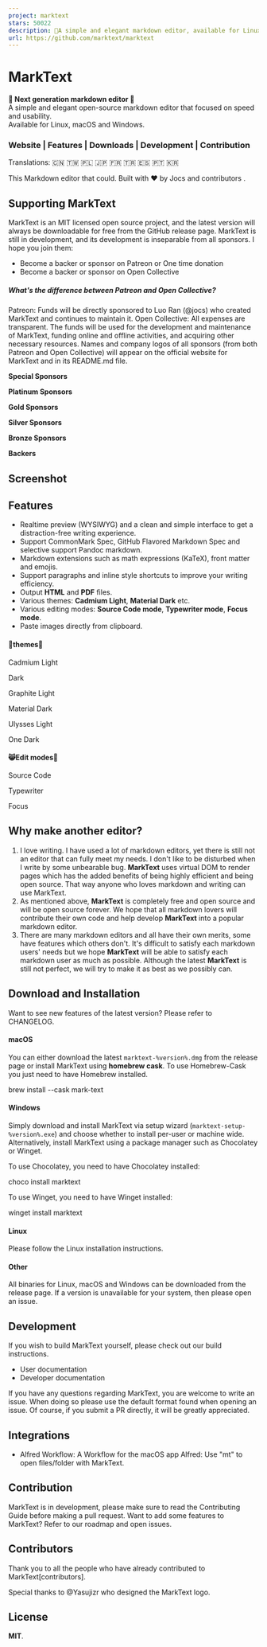```yaml
---
project: marktext
stars: 50022
description: 📝A simple and elegant markdown editor, available for Linux, macOS and Windows.
url: https://github.com/marktext/marktext
---
```


MarkText
========

**🔆 Next generation markdown editor 🌙**  
A simple and elegant open-source markdown editor that focused on speed and usability.  
Available for Linux, macOS and Windows.

  

### Website | Features | Downloads | Development | Contribution

Translations: 🇨🇳 🇹🇼 🇵🇱 🇯🇵 🇫🇷 🇹🇷 🇪🇸 🇵🇹 🇰🇷

This Markdown editor that could. Built with ❤︎ by Jocs and contributors .

  

Supporting MarkText
-------------------

MarkText is an MIT licensed open source project, and the latest version will always be downloadable for free from the GitHub release page. MarkText is still in development, and its development is inseparable from all sponsors. I hope you join them:

-   Become a backer or sponsor on Patreon or One time donation
-   Become a backer or sponsor on Open Collective

##### What's the difference between Patreon and Open Collective?

Patreon: Funds will be directly sponsored to Luo Ran (@jocs) who created MarkText and continues to maintain it. Open Collective: All expenses are transparent. The funds will be used for the development and maintenance of MarkText, funding online and offline activities, and acquiring other necessary resources. Names and company logos of all sponsors (from both Patreon and Open Collective) will appear on the official website for MarkText and in its README.md file.

**Special Sponsors**

**Platinum Sponsors**

**Gold Sponsors**

**Silver Sponsors**

**Bronze Sponsors**

**Backers**

Screenshot
----------

Features
--------

-   Realtime preview (WYSIWYG) and a clean and simple interface to get a distraction-free writing experience.
-   Support CommonMark Spec, GitHub Flavored Markdown Spec and selective support Pandoc markdown.
-   Markdown extensions such as math expressions (KaTeX), front matter and emojis.
-   Support paragraphs and inline style shortcuts to improve your writing efficiency.
-   Output **HTML** and **PDF** files.
-   Various themes: **Cadmium Light**, **Material Dark** etc.
-   Various editing modes: **Source Code mode**, **Typewriter mode**, **Focus mode**.
-   Paste images directly from clipboard.

#### 🌙themes🔆

Cadmium Light

Dark

Graphite Light

Material Dark

Ulysses Light

One Dark

#### 😸Edit modes🐶

Source Code

Typewriter

Focus

Why make another editor?
------------------------

1.  I love writing. I have used a lot of markdown editors, yet there is still not an editor that can fully meet my needs. I don't like to be disturbed when I write by some unbearable bug. **MarkText** uses virtual DOM to render pages which has the added benefits of being highly efficient and being open source. That way anyone who loves markdown and writing can use MarkText.
2.  As mentioned above, **MarkText** is completely free and open source and will be open source forever. We hope that all markdown lovers will contribute their own code and help develop **MarkText** into a popular markdown editor.
3.  There are many markdown editors and all have their own merits, some have features which others don't. It's difficult to satisfy each markdown users' needs but we hope **MarkText** will be able to satisfy each markdown user as much as possible. Although the latest **MarkText** is still not perfect, we will try to make it as best as we possibly can.

Download and Installation
-------------------------

Want to see new features of the latest version? Please refer to CHANGELOG.

#### macOS

You can either download the latest `marktext-%version%.dmg` from the release page or install MarkText using **homebrew cask**. To use Homebrew-Cask you just need to have Homebrew installed.

brew install --cask mark-text

#### Windows

Simply download and install MarkText via setup wizard (`marktext-setup-%version%.exe`) and choose whether to install per-user or machine wide. Alternatively, install MarkText using a package manager such as Chocolatey or Winget.

To use Chocolatey, you need to have Chocolatey installed:

choco install marktext

To use Winget, you need to have Winget installed:

winget install marktext

#### Linux

Please follow the Linux installation instructions.

#### Other

All binaries for Linux, macOS and Windows can be downloaded from the release page. If a version is unavailable for your system, then please open an issue.

Development
-----------

If you wish to build MarkText yourself, please check out our build instructions.

-   User documentation
-   Developer documentation

If you have any questions regarding MarkText, you are welcome to write an issue. When doing so please use the default format found when opening an issue. Of course, if you submit a PR directly, it will be greatly appreciated.

Integrations
------------

-   Alfred Workflow: A Workflow for the macOS app Alfred: Use "mt" to open files/folder with MarkText.

Contribution
------------

MarkText is in development, please make sure to read the Contributing Guide before making a pull request. Want to add some features to MarkText? Refer to our roadmap and open issues.

Contributors
------------

Thank you to all the people who have already contributed to MarkText\[contributors\].

Special thanks to @Yasujizr who designed the MarkText logo.

License
-------

**MIT**.
